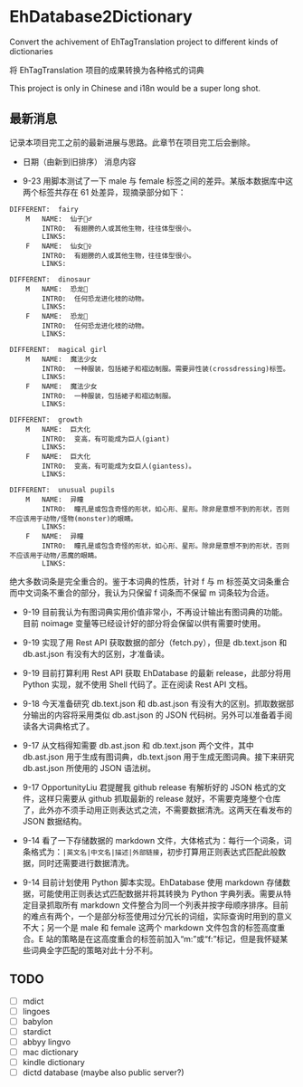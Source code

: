 # EhDatabase2Dictionary
Convert the achivement of EhTagTranslation project to different kinds of dictionaries

将 EhTagTranslation 项目的成果转换为各种格式的词典

This project is only in Chinese and i18n would be a super long shot.

## 最新消息
记录本项目完工之前的最新进展与思路。此章节在项目完工后会删除。

+ 日期（由新到旧排序） 消息内容

+ 9-23 用脚本测试了一下 male 与 female 标签之间的差异。某版本数据库中这两个标签共存在 61 处差异，现摘录部分如下：

```
DIFFERENT:  fairy
    M   NAME:  仙子🧚‍♂️
        INTRO:  有翅膀的人或其他生物，往往体型很小。
        LINKS:
    F   NAME:  仙女🧚‍♀️
        INTRO:  有翅膀的人或其他生物，往往体型很小。
        LINKS:

DIFFERENT:  dinosaur
    M   NAME:  恐龙🦖
        INTRO:  任何恐龙进化枝的动物。
        LINKS:
    F   NAME:  恐龙🦕
        INTRO:  任何恐龙进化枝的动物。
        LINKS:

DIFFERENT:  magical girl
    M   NAME:  魔法少女
        INTRO:  一种服装，包括裙子和褶边制服。需要异性装(crossdressing)标签。
        LINKS:
    F   NAME:  魔法少女
        INTRO:  一种服装，包括裙子和褶边制服。
        LINKS:

DIFFERENT:  growth
    M   NAME:  巨大化
        INTRO:  变高，有可能成为巨人(giant)
        LINKS:
    F   NAME:  巨大化
        INTRO:  变高，有可能成为女巨人(giantess)。
        LINKS:

DIFFERENT:  unusual pupils
    M   NAME:  异瞳
        INTRO:  瞳孔是或包含奇怪的形状，如心形、星形。除非是意想不到的形状，否则不应该用于动物/怪物(monster)的眼睛。
        LINKS:
    F   NAME:  异瞳
        INTRO:  瞳孔是或包含奇怪的形状，如心形、星形。除非是意想不到的形状，否则不应该用于动物/恶魔的眼睛。
        LINKS:
```

绝大多数词条是完全重合的。鉴于本词典的性质，针对 f 与 m 标签英文词条重合而中文词条不重合的部分，我认为只保留 f 词条而不保留 m 词条较为合适。

+ 9-19 目前我认为有图词典实用价值非常小，不再设计输出有图词典的功能。目前 noimage 变量等已经设计好的部分将会保留以供有需要时使用。

+ 9-19 实现了用 Rest API 获取数据的部分（fetch.py），但是 db.text.json 和 db.ast.json 有没有大的区别，才准备读。

+ 9-19 目前打算利用 Rest API 获取 EhDatabase 的最新 release，此部分将用 Python 实现，就不使用 Shell 代码了。正在阅读 Rest API 文档。

+ 9-18 今天准备研究 db.text.json 和 db.ast.json 有没有大的区别。抓取数据部分输出的内容将采用类似 db.ast.json 的 JSON 代码树。另外可以准备着手阅读各大词典格式了。

+ 9-17 从文档得知需要 db.ast.json 和 db.text.json 两个文件，其中 db.ast.json 用于生成有图词典，db.text.json 用于生成无图词典。接下来研究 db.ast.json 所使用的 JSON 语法树。

+ 9-17 OpportunityLiu 君提醒我 github release 有解析好的 JSON 格式的文件，这样只需要从 github 抓取最新的 release 就好，不需要克隆整个仓库了，此外亦不须手动用正则表达式之流，不需要数据清洗。这两天在看发布的 JSON 数据结构。

+ 9-14 看了一下存储数据的 markdown 文件，大体格式为：每行一个词条，词条格式为：`|英文名|中文名|描述|外部链接`，初步打算用正则表达式匹配此般数据，同时还需要进行数据清洗。

+ 9-14 目前计划使用 Python 脚本实现。EhDatabase 使用 markdown 存储数据，可能使用正则表达式匹配数据并将其转换为 Python 字典列表。需要从特定目录抓取所有 markdown 文件整合为同一个列表并按字母顺序排序。目前的难点有两个，一个是部分标签使用过分冗长的词组，实际查询时用到的意义不大；另一个是 male 和 female 这两个 markdown 文件包含的标签高度重合。E 站的策略是在这高度重合的标签前加入“m:”或“f:”标记，但是我怀疑某些词典全字匹配的策略对此十分不利。

## TODO
- [ ] mdict
- [ ] lingoes
- [ ] babylon
- [ ] stardict
- [ ] abbyy lingvo
- [ ] mac dictionary
- [ ] kindle dictionary
- [ ] dictd database (maybe also public server?)